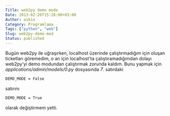 ```yaml
---
Title: web2py demo mode
Date: 2013-02-26T15:28:00+03:00
Author: askin
Category: Programlama
Tags: ["python", "web"]
Slug: web2py-demo-mod
Status: published
---
```


Bugün web2py ile uğraşırken, localhost üzerinde çalıştırmadığım için oluşan ticketları göremedim, o an için localhost'ta çalıştıramadığımdan dolayı web2py'yi demo modundan çalıştırmak zorunda kaldım. Bunu yapmak için *applications/admin/models/0.py* dosyasında *7*. satırdaki

```bash
DEMO_MODE = False
```

satırını

```bash
DEMO_MODE = True
```

olarak değiştirmem yetti.
